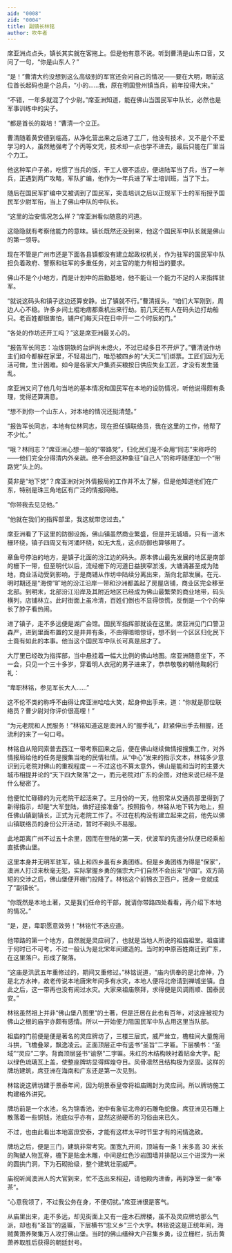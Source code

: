 ```yaml
---
aid: "0008"
zid: "0004"
title: 副镇长林铭
author: 吹牛者
---
```


席亚洲点点头，镇长其实就在客拖上。但是他有意不说。听到曹清是山东口音，又问了一句，“你是山东人？”

“是！”曹清大约没想到这么高级别的军官还会问自己的情况――要在大明，眼前这位首长起码也是个总兵，“小的……我，原在明国登州镇当兵，前年投得大宋。”

“不错，一年多就混了个少尉。”席亚洲知道，能在佛山当国民军中队长，必然也是军事训练中的尖子。

“都是首长的栽培！”曹清一个立正。

曹清随着黄安德到临高，从净化营出来之后进了工厂，他没有技术，又不是个不爱学习的人，虽然勉强考了个丙等文凭，技术却一点也学不进去，最后只能在厂里当个力工。

他这种军户子弟，吃惯了当兵的饭，干工人很不适应，便进陆军当了兵，当了一年兵，正遇到两广攻略，军队扩编，他作为一年兵进了军士培训班，当了下士。

随后在国民军扩编中又被调到了国民军，突击培训之后以正规军下士的军衔授予国民军少尉军衔，当上了佛山中队的中队长。

“这里的治安情况怎么样？”席亚洲看似随意的问道。

这隐隐就有考察他能力的意味。镇长既然还没到来，他这个国民军中队长就是佛山的第一领导。

现在不管是广州市还是下面各县镇都没有建立起政权机关，作为驻军的国民军中队担负着政府、警察和驻军的多重任务，对主官的能力有相当的要求。

佛山不是个小地方，而是计划中的后勤基地，他不能让一个能力不足的人来指挥驻军。

“就说这码头和镇子这边还算安静。出了镇就不行。”曹清摇头，“咱们大军刚到，周边人心不稳。许多乡间土棍地痞都乘机出来行劫。前几天还有人在码头边打劫船只。老百姓都很害怕，铺户们每天只在日中开一二个时辰的门。”

“各处的作坊还开工吗？”这是席亚洲最关心的。

“报告军长同志：冶炼铜铁的台炉尚未熄火，不过已经多日不开炉了。”曹清说作坊主们如今都躲在家里，不轻易出门，唯恐被四乡的“大天二”们绑票。工匠们因为无活可做，生计困难。如今是各家大户集资买粮按日供应失业工匠，才没有发生骚乱。

席亚洲又问了他几句当地的基本情况和国民军在本地的设防情况，听他说得颇有条理，觉得还算满意。

“想不到你一个山东人，对本地的情况还挺清楚。”

“报告军长同志，本地有位林同志，现在担任镇联络员，我在这里的工作，他帮了不少忙。”

“哦？林同志？”席亚洲心想一般的“带路党”，归化民们是不会用“同志”来称呼的――他们完全分得清内外亲疏。绝不会把这种象征“自己人”的称呼随便加一个“带路党”头上的。

莫非是“地下党”？席亚洲对对外情报局的工作并不太了解，但是他知道他们在广东，特别是珠三角地区有广泛的情报网络。

“你带我去见见他。”

“他就在我们的指挥部里，我这就带您过去。”

席亚洲看了下这里的防御设施，佛山镇虽然商业繁盛，但是并无城墙，只有一道木栅环绕，镇子四周又有河涌环绕，如无大乱，这点防御也算够用了。

章鱼号停泊的地方，是镇子北面的汾江边的码头。原本佛山最先发展的地区是南部的栅下一带，但至明代以后，流经栅下的河道日益狭窄淤浅，大塘涌甚至成为陆地，商业活动受到影响，于是商铺从作坊中陆续分离出来，渐向北部发展。在元、明时期还是“海傍”旷地的汾江沿岸一带和沙洲都盖起了房屋店铺，商业区完全移至北部。到明末，北部汾江沿岸及其附近地区已经成为佛山最繁荣的商业地带，码头横列，店铺林立。此时街面上虽冷清，百姓们倒也不显得惊慌，反倒是一个个的伸长了脖子看热闹。

进了镇子，走不多远便是湖广会馆。国民军指挥部就设在这里。席亚洲见门口警卫森严，进到里面布置的又是井井有条，不由得暗暗惊讶，想不到一个区区归化民下士竟有如此的本事。他当这个国民军中队长可真是屈才了。

大厅里已经改为指挥部，当中悬挂着一幅大比例的佛山地图。席亚洲随意坐下，不一会，只见一个三十多岁，穿着明人衣冠的男子进来了，恭恭敬敬的朝他鞠躬行礼：

“卑职林铭，参见军长大人……”

这不伦不类的称呼不由得让席亚洲哈哈大笑，起身伸出手来，道：“你就是那位联络员？曹少尉对你评价很高哩！”

“为元老院和人民服务！”林铭知道这是澳洲人的“握手礼”，赶紧伸出手去相握，还流利的来了一句口号。

林铭自从陪同索普去西江一带考察回来之后，便在佛山继续做情报搜集工作，对外情报局给他的任务是搜集当地的民情社情。从“中心”发来的指示文本，林铭多少意识到元老院对佛山的重视程度－－不过这也不算太意外，佛山是能和当时的主要大城市相提并论的“天下四大聚落”之一，而元老院对广东的企图，对他来说已经不是什么秘密了。

他便忙忙碌碌的为元老院干起活来了。三月份的一天，他照常从交通员那里得到了新得指示，却是“大军登陆，做好迎接准备”。按照指令，林铭从地下转为地上，担任佛山镇副镇长，正式为元老院工作了。不过在机构没有建立起来之前，他先以佛山镇联络员的身份公开活动，暂时不剃头不易服。

此地距离广州不过五十余里，因而在登陆的第一天，伏波军的先遣分队便已经乘船直抵佛山堡。

这里本身并无明军驻军，镇上和四乡虽有乡勇团练。但是乡勇团练为得是“保家”，澳洲人打过来秋毫无犯，实际掌握乡勇的强宗大户们自然不会出来“护国”。双方简短的交涉之后，佛山堡便开栅门投降了。林铭这个前锦衣卫百户，摇身一变就成了“副镇长”。

“你既然是本地土著，又是我们任命的干部，就请你带路四处看看，再介绍下本地的情况。”

“是，是，卑职愿意效劳！”林铭忙不迭应道。

他带路的第一个地方，自然就是灵应祠了，也就是当地人所说的祖庙祖堂。祖庙建于何时已不可考，不过一般认为是北宋年间建造的。当时的中原百姓南迁到广东，在这里落户。形成了聚落。

“这庙是洪武五年重修过的，期间又重修过。”林铭说道，“庙内供奉的是北帝神，乃是北方水神，故老传说本地唐宋年间多有水灾，本地人便将北帝请到禅城坐镇。自此之后，这一带再也没有闹过水灾。大家来祖庙祭拜，求得便是风调雨顺、国泰民安。”

林铭虽然祖上并非“佛山堡八图里”的土著，但是迁居在此也有百年，对这座被视为佛山之根的庙宇亦颇有感情。所以一开始便力阻国民军中队占用这里当队部。

祖庙的门前便是便是著名的灵应牌坊了，三楼三层式，威严耸立，檐柱间大量施用斗拱，飞檐叠翠，飘逸凌云。正面顶层正中有竖书“圣旨”二字匾。下层横书：“圣域”“灵应”二字。背面顶层竖书“谕祭”二字匾。朱红的木结构映衬着贴金大字。配以绿色琉璃瓦上盖，使整座牌坊显得辉煌夺目。风骨凛然且结构极为坚固。这样的牌坊建筑，席亚洲在海南和广东还是第一次见到。

林铭说这牌坊建于景泰年间，因为明景泰皇帝将祖庙赐封为灵应祠。所以牌坊施工构建格外讲究。

牌坊前是一个水池，名为锦香池，池中有象征北帝的石雕龟蛇像。席亚洲见石雕上散落着一些铜钱，池底似乎亦有，显然这抛硬币的习俗由来已久。

不过，也由此看出本地富庶安泰，才能有这样太平时节里才有的闲情逸致。

牌坊之后，便是三门，建筑非常考究。面宽九开间，顶端有一条 1 米多高 30 米长的陶塑人物瓦脊，檐下是贴金木雕，中间是红色沙岩围墙并排配以三个进深为一米的圆拱门洞，下为石砌抬级，整个建筑壮丽威严。

庙祝听闻澳洲人的大官到来，忙不迭出来相迎，请他殿内进香，再到净室一坐“奉茶”。

“心意我领了，不过我公务在身，不便叨扰。”席亚洲很是客气。

从庙里出来，走不多远，却见街面上又有一座木石牌楼，虽不及灵应牌坊那么气派，却也有“圣旨”的竖匾，下层横书“忠义乡”三个大字。林铭说这是正统年间，海贼黄萧养聚集万人攻打佛山堡。当时的佛山缙绅大户召集乡勇，设立栅栏，抗击黄萧养取胜后获得的朝廷封号。
